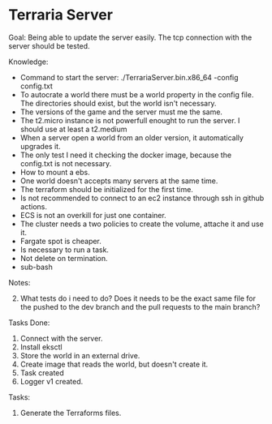 # Terraria Server

Goal: Being able to update the server easily. The tcp connection with the server should be tested.

Knowledge:

- Command to start the server: ./TerrariaServer.bin.x86_64 -config config.txt
- To autocrate a world there must be a world property in the config file. The directories should exist, but the world isn't necessary.
- The versions of the game and the server must me the same.
- The t2.micro instance is not powerfull enought to run the server. I should use at least a t2.medium
- When a server open a world from an older version, it automatically upgrades it.
- The only test I need it checking the docker image, because the config.txt is not necessary.
- How to mount a ebs.
- One world doesn't accepts many servers at the same time.
- The terraform should be initialized for the first time.
- Is not recommended to connect to an ec2 instance through ssh in github actions.
- ECS is not an overkill for just one container.
- The cluster needs a two policies to create the volume, attache it and use it.
- Fargate spot is cheaper.
- Is necessary to run a task.
- Not delete on termination.
- sub-bash

Notes:

2. What tests do i need to do? Does it needs to be the exact same file for the pushed to the dev branch and the pull requests to the main branch?

Tasks Done:

1. Connect with the server.
2. Install eksctl
3. Store the world in an external drive.
4. Create image that reads the world, but doesn't create it.
5. Task created
6. Logger v1 created.

Tasks:

1. Generate the Terraforms files.